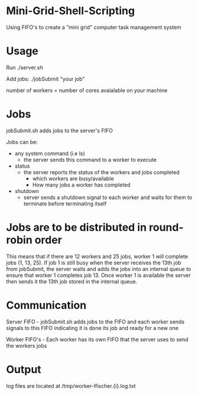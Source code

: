 # Mini-Grid-Shell-Scripting
Using FIFO's to create a "mini grid" computer task management system

# Usage

Run ./server.sh

Add jobs: ./jobSubmit "your job"

number of workers = number of cores avaialable on your machine

# Jobs

jobSubmit.sh adds jobs to the server's FIFO

Jobs can be:     
- any system command (i.e ls)
    - the server sends this command to a worker to execute
- status
    - the server reports the status of the workers and jobs completed
        - which workers are busy/available
        - How many jobs a worker has completed
- shutdown
    - server sends a shutdown signal to each worker and waits for them to terminate before terminating itself

# Jobs are to be distributed in round-robin order
This means that if there are 12 workers and 25 jobs, worker 1 will complete jobs (1, 13, 25). If job 1 is still busy when the server receives the 13th job from jobSubmit, the server waits and adds the jobs into an internal queue to ensure that worker 1 completes job 13. Once worker 1 is available the server then sends it the 13th job stored in the internal queue. 

# Communication
Server FIFO - jobSubmit.sh adds jobs to the FIFO and each worker sends signals to this FIFO indicating it is done its job and ready for a new one

Worker FIFO's - Each worker has its own FIFO that the server uses to send the workers jobs

# Output

log files are located at /tmp/worker-lfischer.{i}.log.txt
